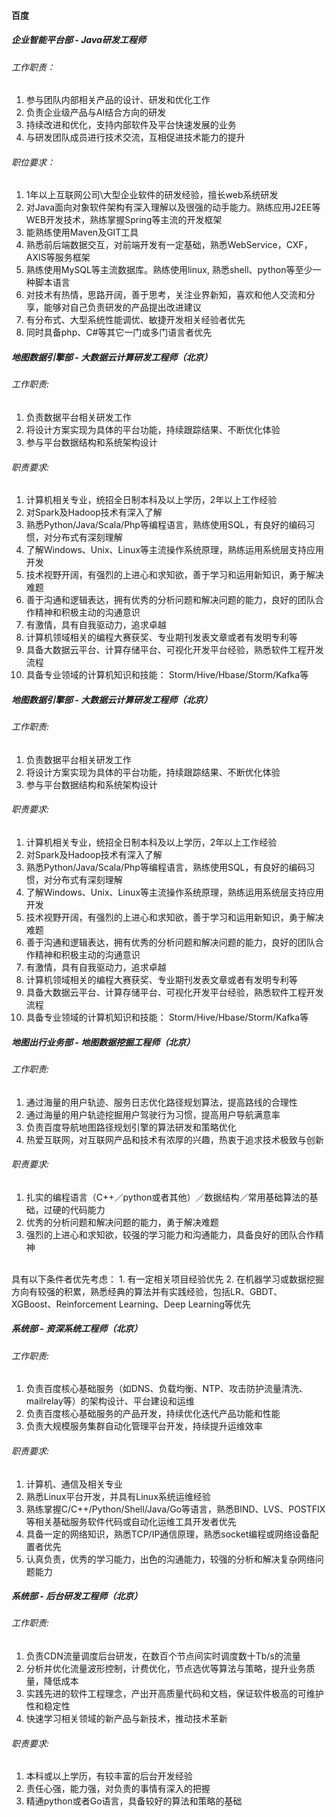 #### 百度
##### 企业智能平台部 - Java研发工程师
###### 工作职责：
1. 参与团队内部相关产品的设计、研发和优化工作
2. 负责企业级产品与AI结合方向的研发
3. 持续改进和优化，支持内部软件及平台快速发展的业务
4. 与研发团队成员进行技术交流，互相促进技术能力的提升

###### 职位要求：
1. 1年以上互联网公司\大型企业软件的研发经验，擅长web系统研发
2. 对Java面向对象软件架构有深入理解以及很强的动手能力。熟练应用J2EE等WEB开发技术，熟练掌握Spring等主流的开发框架
3. 能熟练使用Maven及GIT工具
4. 熟悉前后端数据交互，对前端开发有一定基础，熟悉WebService，CXF，AXIS等服务框架
5. 熟练使用MySQL等主流数据库。熟练使用linux, 熟悉shell、python等至少一种脚本语言
6. 对技术有热情，思路开阔，善于思考，关注业界新知，喜欢和他人交流和分享，能够对自己负责研发的产品提出改进建议
7. 有分布式、大型系统性能调优、敏捷开发相关经验者优先
8. 同时具备php、C#等其它一门或多门语言者优先


##### 地图数据引擎部 - 大数据云计算研发工程师（北京）
###### 工作职责:
1. 负责数据平台相关研发工作
2. 将设计方案实现为具体的平台功能，持续跟踪结果、不断优化体验
3. 参与平台数据结构和系统架构设计

###### 职责要求:
1. 计算机相关专业，统招全日制本科及以上学历，2年以上工作经验
2. 对Spark及Hadoop技术有深入了解
3. 熟悉Python/Java/Scala/Php等编程语言，熟练使用SQL，有良好的编码习惯，对分布式有深刻理解
4. 了解Windows、Unix、Linux等主流操作系统原理，熟练运用系统层支持应用开发
5. 技术视野开阔，有强烈的上进心和求知欲，善于学习和运用新知识，勇于解决难题
6. 善于沟通和逻辑表达，拥有优秀的分析问题和解决问题的能力，良好的团队合作精神和积极主动的沟通意识
7. 有激情，具有自我驱动力，追求卓越
8. 计算机领域相关的编程大赛获奖、专业期刊发表文章或者有发明专利等
9. 具备大数据云平台、计算存储平台、可视化开发平台经验，熟悉软件工程开发流程
10. 具备专业领域的计算机知识和技能： Storm/Hive/Hbase/Storm/Kafka等



##### 地图数据引擎部 - 大数据云计算研发工程师（北京）
###### 工作职责:
1. 负责数据平台相关研发工作
2. 将设计方案实现为具体的平台功能，持续跟踪结果、不断优化体验
3. 参与平台数据结构和系统架构设计
###### 职责要求:
1. 计算机相关专业，统招全日制本科及以上学历，2年以上工作经验
2. 对Spark及Hadoop技术有深入了解
3. 熟悉Python/Java/Scala/Php等编程语言，熟练使用SQL，有良好的编码习惯，对分布式有深刻理解
4. 了解Windows、Unix、Linux等主流操作系统原理，熟练运用系统层支持应用开发
5. 技术视野开阔，有强烈的上进心和求知欲，善于学习和运用新知识，勇于解决难题
6. 善于沟通和逻辑表达，拥有优秀的分析问题和解决问题的能力，良好的团队合作精神和积极主动的沟通意识
7. 有激情，具有自我驱动力，追求卓越
8. 计算机领域相关的编程大赛获奖、专业期刊发表文章或者有发明专利等
9. 具备大数据云平台、计算存储平台、可视化开发平台经验，熟悉软件工程开发流程
10. 具备专业领域的计算机知识和技能： Storm/Hive/Hbase/Storm/Kafka等

##### 地图出行业务部 - 地图数据挖掘工程师（北京）

###### 工作职责:
1. 通过海量的用户轨迹、服务日志优化路径规划算法，提高路线的合理性
2. 通过海量的用户轨迹挖掘用户驾驶行为习惯，提高用户导航满意率
3. 负责百度导航地图路径规划引擎的算法研发和策略优化
4. 热爱互联网，对互联网产品和技术有浓厚的兴趣，热衷于追求技术极致与创新

###### 职责要求:
1. 扎实的编程语言（C++／python或者其他）／数据结构／常用基础算法的基础，过硬的代码能力
2. 优秀的分析问题和解决问题的能力，勇于解决难题
3. 强烈的上进心和求知欲，较强的学习能力和沟通能力，具备良好的团队合作精神
<br/>
具有以下条件者优先考虑：
1. 有一定相关项目经验优先
2. 在机器学习或数据挖掘方向有较强的积累，熟悉经典的算法并有实践经验，包括LR、GBDT、XGBoost、Reinforcement Learning、Deep Learning等优先



##### 系统部 - 资深系统工程师（北京）
###### 工作职责:
1. 负责百度核心基础服务（如DNS、负载均衡、NTP、攻击防护流量清洗、mailrelay等）的架构设计、平台建设和运维
2. 负责百度核心基础服务的产品开发，持续优化迭代产品功能和性能
3. 负责大规模服务集群自动化管理平台开发，持续提升运维效率

###### 职责要求:
1. 计算机、通信及相关专业
2. 熟悉Linux平台开发，并具有Linux系统运维经验
3. 熟练掌握C/C++/Python/Shell/Java/Go等语言，熟悉BIND、LVS、POSTFIX等相关基础服务软件代码或自动化运维工具开发者优先
4. 具备一定的网络知识，熟悉TCP/IP通信原理，熟悉socket编程或网络设备配置者优先
5. 认真负责，优秀的学习能力，出色的沟通能力，较强的分析和解决复杂网络问题能力


##### 系统部 - 后台研发工程师（北京）
###### 工作职责:
1. 负责CDN流量调度后台研发，在数百个节点间实时调度数十Tb/s的流量
2. 分析并优化流量波形控制，计费优化，节点选优等算法与策略，提升业务质量，降低成本
3. 实践先进的软件工程理念，产出开高质量代码和文档，保证软件极高的可维护性和稳定性
4. 快速学习相关领域的新产品与新技术，推动技术革新

###### 职责要求:
1. 本科或以上学历，有较丰富的后台开发经验
2. 责任心强，能力强，对负责的事情有深入的把握
3. 精通python或者Go语言，具备较好的算法和策略的基础
